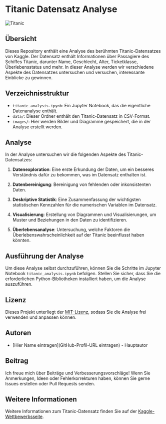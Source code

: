 # Titanic Datensatz Analyse

![Titanic](https://upload.wikimedia.org/wikipedia/commons/thumb/f/fd/RMS_Titanic_3.jpg/300px-RMS_Titanic_3.jpg)

## Übersicht

Dieses Repository enthält eine Analyse des berühmten Titanic-Datensatzes von Kaggle. Der Datensatz enthält Informationen über Passagiere des Schiffes Titanic, darunter Name, Geschlecht, Alter, Ticketklasse, Überlebensstatus und mehr. In dieser Analyse werden wir verschiedene Aspekte des Datensatzes untersuchen und versuchen, interessante Einblicke zu gewinnen.

## Verzeichnisstruktur

- `titanic_analysis.ipynb`: Ein Jupyter Notebook, das die eigentliche Datenanalyse enthält.
- `data/`: Dieser Ordner enthält den Titanic-Datensatz in CSV-Format.
- `images/`: Hier werden Bilder und Diagramme gespeichert, die in der Analyse erstellt werden.

## Analyse

In der Analyse untersuchen wir die folgenden Aspekte des Titanic-Datensatzes:

1. **Datenexploration**: Eine erste Erkundung der Daten, um ein besseres Verständnis dafür zu bekommen, was im Datensatz enthalten ist.

2. **Datenbereinigung**: Bereinigung von fehlenden oder inkonsistenten Daten.

3. **Deskriptive Statistik**: Eine Zusammenfassung der wichtigsten statistischen Kennzahlen für die numerischen Variablen im Datensatz.

4. **Visualisierung**: Erstellung von Diagrammen und Visualisierungen, um Muster und Beziehungen in den Daten zu identifizieren.

5. **Überlebensanalyse**: Untersuchung, welche Faktoren die Überlebenswahrscheinlichkeit auf der Titanic beeinflusst haben könnten.

## Ausführung der Analyse

Um diese Analyse selbst durchzuführen, können Sie die Schritte im Jupyter Notebook `titanic_analysis.ipynb` befolgen. Stellen Sie sicher, dass Sie die erforderlichen Python-Bibliotheken installiert haben, um die Analyse auszuführen.

## Lizenz

Dieses Projekt unterliegt der [MIT-Lizenz](LICENSE), sodass Sie die Analyse frei verwenden und anpassen können.

## Autoren

- [Hier Name eintragen](GitHub-Profil-URL eintragen) - Hauptautor

## Beitrag

Ich freue mich über Beiträge und Verbesserungsvorschläge! Wenn Sie Anmerkungen, Ideen oder Fehlerkorrekturen haben, können Sie gerne Issues erstellen oder Pull Requests senden.

## Weitere Informationen

Weitere Informationen zum Titanic-Datensatz finden Sie auf der [Kaggle-Wettbewerbsseite](https://www.kaggle.com/c/titanic).
